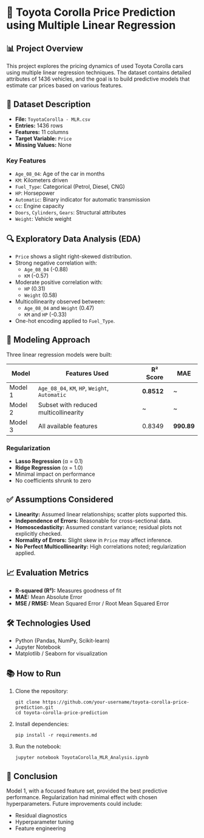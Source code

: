 <h1>🚗 Toyota Corolla Price Prediction using Multiple Linear Regression</h1>

<h2>📊 Project Overview</h2>
<p>This project explores the pricing dynamics of used Toyota Corolla cars using multiple linear regression techniques. The dataset contains detailed attributes of 1436 vehicles, and the goal is to build predictive models that estimate car prices based on various features.</p>

<h2>📁 Dataset Description</h2>
<ul>
  <li><strong>File:</strong> <code>ToyotaCorolla - MLR.csv</code></li>
  <li><strong>Entries:</strong> 1436 rows</li>
  <li><strong>Features:</strong> 11 columns</li>
  <li><strong>Target Variable:</strong> <code>Price</code></li>
  <li><strong>Missing Values:</strong> None</li>
</ul>

<h3>Key Features</h3>
<ul>
  <li><code>Age_08_04</code>: Age of the car in months</li>
  <li><code>KM</code>: Kilometers driven</li>
  <li><code>Fuel_Type</code>: Categorical (Petrol, Diesel, CNG)</li>
  <li><code>HP</code>: Horsepower</li>
  <li><code>Automatic</code>: Binary indicator for automatic transmission</li>
  <li><code>cc</code>: Engine capacity</li>
  <li><code>Doors</code>, <code>Cylinders</code>, <code>Gears</code>: Structural attributes</li>
  <li><code>Weight</code>: Vehicle weight</li>
</ul>

<h2>🔍 Exploratory Data Analysis (EDA)</h2>
<ul>
  <li><code>Price</code> shows a slight right-skewed distribution.</li>
  <li>Strong negative correlation with:
    <ul>
      <li><code>Age_08_04</code> (-0.88)</li>
      <li><code>KM</code> (-0.57)</li>
    </ul>
  </li>
  <li>Moderate positive correlation with:
    <ul>
      <li><code>HP</code> (0.31)</li>
      <li><code>Weight</code> (0.58)</li>
    </ul>
  </li>
  <li>Multicollinearity observed between:
    <ul>
      <li><code>Age_08_04</code> and <code>Weight</code> (0.47)</li>
      <li><code>KM</code> and <code>HP</code> (-0.33)</li>
    </ul>
  </li>
  <li>One-hot encoding applied to <code>Fuel_Type</code>.</li>
</ul>

<h2>🧠 Modeling Approach</h2>
<p>Three linear regression models were built:</p>

<table>
  <thead>
    <tr>
      <th>Model</th>
      <th>Features Used</th>
      <th>R² Score</th>
      <th>MAE</th>
    </tr>
  </thead>
  <tbody>
    <tr>
      <td>Model 1</td>
      <td><code>Age_08_04</code>, <code>KM</code>, <code>HP</code>, <code>Weight</code>, <code>Automatic</code></td>
      <td><strong>0.8512</strong></td>
      <td>~</td>
    </tr>
    <tr>
      <td>Model 2</td>
      <td>Subset with reduced multicollinearity</td>
      <td>~</td>
      <td>~</td>
    </tr>
    <tr>
      <td>Model 3</td>
      <td>All available features</td>
      <td>0.8349</td>
      <td><strong>990.89</strong></td>
    </tr>
  </tbody>
</table>

<h3>Regularization</h3>
<ul>
  <li><strong>Lasso Regression</strong> (α = 0.1)</li>
  <li><strong>Ridge Regression</strong> (α = 1.0)</li>
  <li>Minimal impact on performance</li>
  <li>No coefficients shrunk to zero</li>
</ul>

<h2>✅ Assumptions Considered</h2>
<ul>
  <li><strong>Linearity:</strong> Assumed linear relationships; scatter plots supported this.</li>
  <li><strong>Independence of Errors:</strong> Reasonable for cross-sectional data.</li>
  <li><strong>Homoscedasticity:</strong> Assumed constant variance; residual plots not explicitly checked.</li>
  <li><strong>Normality of Errors:</strong> Slight skew in <code>Price</code> may affect inference.</li>
  <li><strong>No Perfect Multicollinearity:</strong> High correlations noted; regularization applied.</li>
</ul>

<h2>📈 Evaluation Metrics</h2>
<ul>
  <li><strong>R-squared (R²):</strong> Measures goodness of fit</li>
  <li><strong>MAE:</strong> Mean Absolute Error</li>
  <li><strong>MSE / RMSE:</strong> Mean Squared Error / Root Mean Squared Error</li>
</ul>

<h2>🛠️ Technologies Used</h2>
<ul>
  <li>Python (Pandas, NumPy, Scikit-learn)</li>
  <li>Jupyter Notebook</li>
  <li>Matplotlib / Seaborn for visualization</li>
</ul>

<h2>📚 How to Run</h2>
<ol>
  <li>Clone the repository:
    <pre><code>git clone https://github.com/your-username/toyota-corolla-price-prediction.git
cd toyota-corolla-price-prediction</code></pre>
  </li>
  <li>Install dependencies:
    <pre><code>pip install -r requirements.md</code></pre>
  </li>
  <li>Run the notebook:
    <pre><code>jupyter notebook ToyotaCorolla_MLR_Analysis.ipynb</code></pre>
  </li>
</ol>

<h2>📌 Conclusion</h2>
<p>Model 1, with a focused feature set, provided the best predictive performance. Regularization had minimal effect with chosen hyperparameters. Future improvements could include:</p>
<ul>
  <li>Residual diagnostics</li>
  <li>Hyperparameter tuning</li>
  <li>Feature engineering</li>
</ul>
